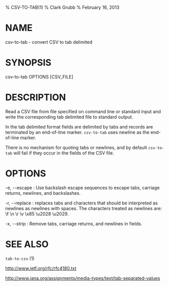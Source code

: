 % CSV-TO-TAB(1)
% Clark Grubb
% February 16, 2013


# NAME

csv-to-tab - convert CSV to tab delimited

# SYNOPSIS

csv-to-tab OPTIONS [CSV_FILE]

# DESCRIPTION

Read a CSV file from file specified on command line or standard input and write the corresponding tab delimited file to standard output.

In the tab delimited format fields are delimited by tabs and records are terminated by an end-of-line marker.  `csv-to-tab` uses newline as the end-of-line marker.

There is no mechanism for quoting tabs or newlines, and by default `csv-to-tab` will fail if they occur in the fields of the CSV file.  

# OPTIONS

-e, \--escape
: Use backslash escape sequences to escape tabs, carriage returns, newlines, and backslashes.

-r, \--replace
: replaces tabs and characters that should be interpreted as newlines as newlines with spaces.  The characters treated as newlines are: \\f \\n \\r \\v \\x85 \\u2028 \\u2029.

-x, \--strip
: Remove tabs, carriage returns, and newlines in fields.


# SEE ALSO

`tab-to-csv` (1)

http://www.ietf.org/rfc/rfc4180.txt

http://www.iana.org/assignments/media-types/text/tab-separated-values
